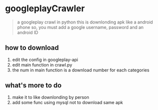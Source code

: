 # googleplayCrawler

>a googleplay crawl in python
>this is downlonding apk like a android phone
>so, you must add a google username, password and an android ID

## how to download
1.  edit the config in googleplay-api
2.  edit main function in crawl.py
3.  the num in main function is a download number for each categories

## what's more to do
1.  make it to like downlonding by person
2.  add some func using mysql not to download same apk 


